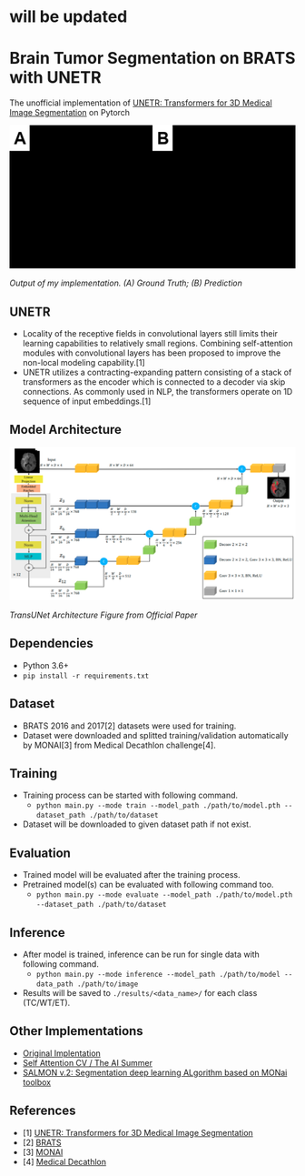 # will be updated
# Brain Tumor Segmentation on BRATS with UNETR
The unofficial implementation of [UNETR: Transformers for 3D Medical Image Segmentation](https://arxiv.org/abs/2103.10504) on Pytorch

![Output](./assets/outs.gif "Output")

*Output of my implementation. (A) Ground Truth; (B) Prediction*

## UNETR
- Locality of the receptive fields in convolutional layers still limits their learning capabilities to relatively small regions. Combining self-attention modules with convolutional layers has been proposed to improve the non-local modeling capability.[1]
- UNETR utilizes a contracting-expanding pattern consisting of a stack of transformers as the encoder which is connected to a decoder via skip connections. As commonly used in NLP, the transformers operate on 1D sequence of input embeddings.[1]
## Model Architecture
![Model Architecture](./assets/arch.png "Model Architecure")

*TransUNet Architecture Figure from Official Paper*

## Dependencies
- Python 3.6+
- `pip install -r requirements.txt`

## Dataset
- BRATS 2016 and 2017[2] datasets were used for training.
- Dataset were downloaded and splitted training/validation automatically by MONAI[3] from Medical Decathlon challenge[4].

## Training
- Training process can be started with following command.
    - `python main.py --mode train --model_path ./path/to/model.pth --dataset_path ./path/to/dataset`
- Dataset will be downloaded to given dataset path if not exist.

## Evaluation
- Trained model will be evaluated after the training process.
- Pretrained model(s) can be evaluated with following command too.
    - `python main.py --mode evaluate --model_path ./path/to/model.pth --dataset_path ./path/to/dataset`

## Inference
- After model is trained, inference can be run for single data with following command.
    - `python main.py --mode inference --model_path ./path/to/model --data_path ./path/to/image`
- Results will be saved to `./results/<data_name>/` for each class (TC/WT/ET).
    
## Other Implementations
- [Original Implentation](https://github.com/Project-MONAI/research-contributions/tree/main/UNETR/BTCV)
- [Self Attention CV / The AI Summer](https://github.com/The-AI-Summer/self-attention-cv)
- [SALMON v.2: Segmentation deep learning ALgorithm based on MONai toolbox](https://github.com/davidiommi/Pytorch--3D-Medical-Images-Segmentation--SALMON)

## References
- [1] [UNETR: Transformers for 3D Medical Image Segmentation](https://arxiv.org/abs/2103.10504)
- [2] [BRATS](https://www.med.upenn.edu/cbica/brats2020/previous.html)
- [3] [MONAI](https://monai.io/)
- [4] [Medical Decathlon](http://medicaldecathlon.com/)

